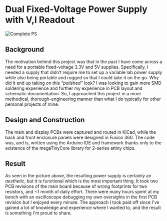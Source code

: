 # **Dual Fixed-Voltage Power Supply with V,I Readout**
![Complete PS](./Pictures/IMG_3282.JPG)
## Background
The motivation behind this project was that in the past I have come across a need for a portable fixed-voltage 3.3V and 5V supplies. Specifically, I needed a supply that didn’t require me to set up a variable lab power supply while also being portable and rugged so that I could take it on the go.
Why did it end up taking on this *”polished”* look? I was looking to gain more SMD soldering experience and further my experience in PCB layout and schematic documentation. So, I approached this project in a more methodical, thorough-engineering manner than what I do typically for other personal projects of mine.
## Design and Construction
The main and display PCBs were captured and routed in KiCad, while the back and front enclosure panels were designed in Fusion 360. The code was, and is, written using the Arduino IDE and framework thanks only to the existence of the megaTinyCore library for 2-series attiny chips.
## Result
As seen in the picture above, the resulting power supply is certainly an *aesthetic*, but it is functional which is the most important thing. It took two PCB revisions of the main board because of wrong footprints for two resistors, and ~1 month of daily effort. There were many hours spent at my bench with an oscilloscope debugging my own oversights in the first PCB revision but I enjoyed every minute. The approach I took paid off since I've gained a lot of knowledge and experience where I wanted to, and the result is something I'm proud to share.
